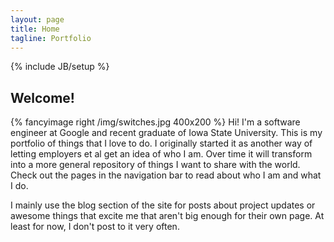 ```yaml
---
layout: page
title: Home
tagline: Portfolio
---
```

{% include JB/setup %}

## Welcome!
{% fancyimage right /img/switches.jpg 400x200  %}
Hi! I'm a software engineer at Google and recent graduate of Iowa State University. This is my portfolio of things that I love to do. I originally started it as another way of letting employers et al get an idea of who I am. Over time it will transform into a more general repository of things I want to share with the world. Check out the pages in the navigation bar to read about who I am and what I do.

I mainly use the blog section of the site for posts about project updates or awesome things that excite me that aren't big enough for their own page. At least for now, I don't post to it very often.
